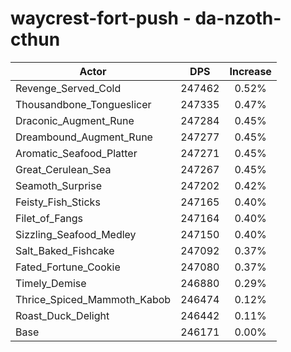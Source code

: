 # waycrest-fort-push - da-nzoth-cthun
| Actor | DPS | Increase |
|---|:---:|:---:|
|Revenge_Served_Cold|247462|0.52%|
|Thousandbone_Tongueslicer|247335|0.47%|
|Draconic_Augment_Rune|247284|0.45%|
|Dreambound_Augment_Rune|247277|0.45%|
|Aromatic_Seafood_Platter|247271|0.45%|
|Great_Cerulean_Sea|247267|0.45%|
|Seamoth_Surprise|247202|0.42%|
|Feisty_Fish_Sticks|247165|0.40%|
|Filet_of_Fangs|247164|0.40%|
|Sizzling_Seafood_Medley|247150|0.40%|
|Salt_Baked_Fishcake|247092|0.37%|
|Fated_Fortune_Cookie|247080|0.37%|
|Timely_Demise|246880|0.29%|
|Thrice_Spiced_Mammoth_Kabob|246474|0.12%|
|Roast_Duck_Delight|246442|0.11%|
|Base|246171|0.00%|
